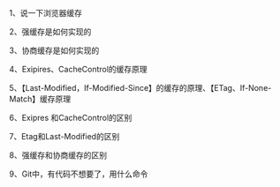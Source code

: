 1、说一下浏览器缓存

2、强缓存是如何实现的

3、协商缓存是如何实现的

4、Exipires、CacheControl的缓存原理

5、【Last-Modified，If-Modified-Since】的缓存的原理、【ETag、If-None-Match】缓存原理

6、Exipres 和CacheControl的区别

7、Etag和Last-Modified的区别

8、强缓存和协商缓存的区别

9、Git中，有代码不想要了，用什么命令